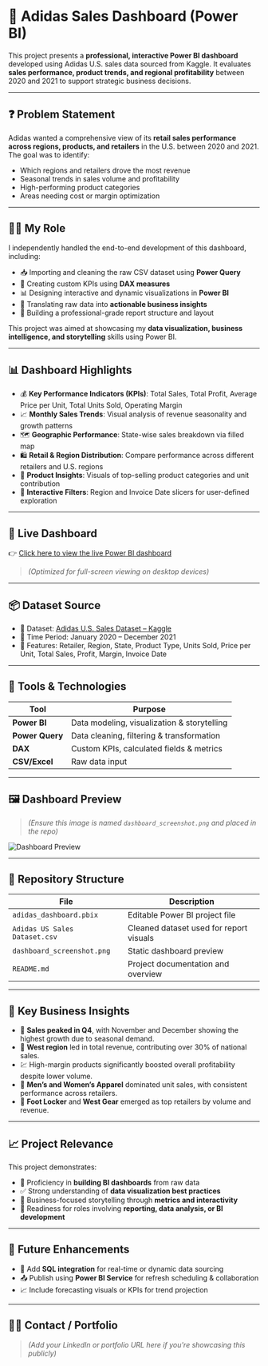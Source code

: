 # 👟 Adidas Sales Dashboard (Power BI)

This project presents a **professional, interactive Power BI dashboard** developed using Adidas U.S. sales data sourced from Kaggle. It evaluates **sales performance, product trends, and regional profitability** between 2020 and 2021 to support strategic business decisions.

---

## ❓ Problem Statement

Adidas wanted a comprehensive view of its **retail sales performance across regions, products, and retailers** in the U.S. between 2020 and 2021. The goal was to identify:

- Which regions and retailers drove the most revenue
- Seasonal trends in sales volume and profitability
- High-performing product categories
- Areas needing cost or margin optimization

---

## 👩‍💻 My Role

I independently handled the end-to-end development of this dashboard, including:

- 📥 Importing and cleaning the raw CSV dataset using **Power Query**
- 🧠 Creating custom KPIs using **DAX measures**
- 📊 Designing interactive and dynamic visualizations in **Power BI**
- 🎯 Translating raw data into **actionable business insights**
- 🧾 Building a professional-grade report structure and layout

This project was aimed at showcasing my **data visualization, business intelligence, and storytelling** skills using Power BI.

---

## 📊 Dashboard Highlights

- 💰 **Key Performance Indicators (KPIs)**: Total Sales, Total Profit, Average Price per Unit, Total Units Sold, Operating Margin
- 📈 **Monthly Sales Trends**: Visual analysis of revenue seasonality and growth patterns
- 🗺️ **Geographic Performance**: State-wise sales breakdown via filled map
- 🛍️ **Retail & Region Distribution**: Compare performance across different retailers and U.S. regions
- 🧾 **Product Insights**: Visuals of top-selling product categories and unit contribution
- 🔄 **Interactive Filters**: Region and Invoice Date slicers for user-defined exploration

---

## 🔗 Live Dashboard

👉 [Click here to view the live Power BI dashboard](https://app.powerbi.com/reportEmbed?reportId=abb3ac80-0cad-4b6a-a878-9988c289c943&autoAuth=true&ctid=6e804f24-0209-4dcd-ac89-97525eddbd30)

> *(Optimized for full-screen viewing on desktop devices)*

---

## 📦 Dataset Source

- 📁 Dataset: [Adidas U.S. Sales Dataset – Kaggle](https://www.kaggle.com/datasets/heemalichaudhari/adidas-sales-dataset)
- 📅 Time Period: January 2020 – December 2021
- 📌 Features: Retailer, Region, State, Product Type, Units Sold, Price per Unit, Total Sales, Profit, Margin, Invoice Date

---

## 🧰 Tools & Technologies

| Tool        | Purpose                                      |
|-------------|----------------------------------------------|
| **Power BI**    | Data modeling, visualization & storytelling |
| **Power Query** | Data cleaning, filtering & transformation |
| **DAX**         | Custom KPIs, calculated fields & metrics  |
| **CSV/Excel**   | Raw data input                             |

---

## 🖼️ Dashboard Preview

> *(Ensure this image is named `dashboard_screenshot.png` and placed in the repo)*

![Dashboard Preview](dashboard_screenshot.png)

---

## 📁 Repository Structure

| File                        | Description                                       |
|-----------------------------|---------------------------------------------------|
| `adidas_dashboard.pbix`     | Editable Power BI project file                   |
| `Adidas US Sales Dataset.csv` | Cleaned dataset used for report visuals          |
| `dashboard_screenshot.png`  | Static dashboard preview                          |
| `README.md`                 | Project documentation and overview               |

---

## 📌 Key Business Insights

- 🚀 **Sales peaked in Q4**, with November and December showing the highest growth due to seasonal demand.
- 📍 **West region** led in total revenue, contributing over 30% of national sales.
- 💹 High-margin products significantly boosted overall profitability despite lower volume.
- 🧦 **Men’s and Women’s Apparel** dominated unit sales, with consistent performance across retailers.
- 🛒 **Foot Locker** and **West Gear** emerged as top retailers by volume and revenue.

---

## 📈 Project Relevance

This project demonstrates:
- 📌 Proficiency in **building BI dashboards** from raw data
- ✅ Strong understanding of **data visualization best practices**
- 💼 Business-focused storytelling through **metrics and interactivity**
- 🧠 Readiness for roles involving **reporting, data analysis, or BI development**

---

## 🔄 Future Enhancements

- 🔗 Add **SQL integration** for real-time or dynamic data sourcing
- 📤 Publish using **Power BI Service** for refresh scheduling & collaboration
- 📈 Include forecasting visuals or KPIs for trend projection

---

## 🙋‍♀️ Contact / Portfolio

> *(Add your LinkedIn or portfolio URL here if you're showcasing this publicly)*

